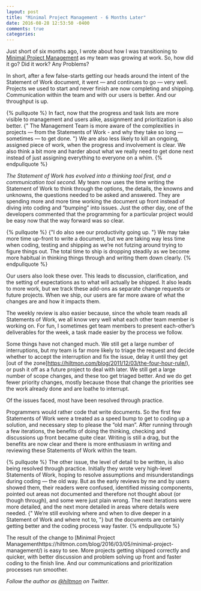 ```yaml
---
layout: post
title: "Minimal Project Management - 6 Months Later"
date: 2016-08-28 12:53:50 -0400
comments: true
categories: 
---
```


Just short of six months ago, I wrote about how I was transitioning to [Minimal Project Management](https://hiltmon.com/blog/2016/03/05/minimal-project-management/) as my team was growing at work. So, how did it go? Did it work? Any Problems?

In short, after a few false-starts getting our heads around the intent of the Statement of Work document, it went — and continues to go — very well. Projects we used to start and never finish are now completing and shipping. Communication within the team and with our users is better. And our throughput is up.

{% pullquote %}
In fact, now that the progress and task lists are more visible to management and users alike, assignment and prioritization is also better. {" The Management Team is more aware of the complexities in projects — from the Statements of Work - and why they take so long — sometimes — to get done. "} We are also less likely to kill an ongoing, assigned piece of work, when the progress and involvement is clear. We also think a bit more and harder about what we really need to get done next instead of just assigning everything to everyone on a whim.
{% endpullquote %}

*The Statement of Work has evolved into a thinking tool first, and a communication tool second.* My team now uses the time writing the Statement of Work to think through the options, the details, the knowns and unknowns, the questions needed to be asked and answered. They are spending more and more time working the document up front instead of diving into coding and “bumping” into issues. Just the other day, one of the developers commented that the programming for a particular project would be easy now that the way forward was so clear.

{% pullquote %}
{"I do also see our productivity going up. "} We may take more time up-front to write a document, but we are taking way less time when coding, testing and shipping as we’re not futzing around trying to figure things out. The total time to ship is dropping steadily as we become more habitual in thinking things through and writing them down clearly.
{% endpullquote %}

Our users also look these over. This leads to discussion, clarification, and the setting of expectations as to what will actually be shipped. It also leads to more work, but we track these add-ons as separate change requests or future projects. When we ship, our users are far more aware of what the changes are and how it impacts them.

The weekly review is also easier because, since the whole team reads all Statements of Work, we all know very well what each other team member is working on. For fun, I sometimes get team members to present each-other’s deliverables for the week, a task made easier by the process we follow.

Some things have not changed much. We still get a large number of interruptions, but my team is far more likely to triage the request and decide whether to accept the interruption and fix the issue, delay it until they get [out of the zone]https://hiltmon.com/blog/2011/12/03/the-four-hour-rule/), or push it off as a future project to deal with later. We still get a large number of scope changes, and these too get triaged better. And we do get fewer priority changes, mostly because those that change the priorities see the work already done and are loathe to interrupt.

Of the issues faced, most have been resolved through practice.

Programmers would rather code that write documents. So the first few Statements of Work were a treated as a speed bump to get to coding up a solution, and necessary step to please the “old man”. After running through a few iterations, the benefits of doing the thinking, checking and discussions up front became quite clear. Writing is still a drag, but the benefits are now clear and there is more enthusiasm in writing and reviewing these Statements of Work within the team.

{% pullquote %}
The other issue, the level of detail to be written, is also being resolved through practice. Initially they wrote very high-level Statements of Work, hoping to resolve assumptions and misunderstandings during coding — the old way. But as the early reviews by me and by users showed them, their readers were confused, identified missing components, pointed out areas not documented and therefore not thought about (or though through), and some were just plain wrong. The next iterations were more detailed, and the next more detailed in areas where details were needed. {" We’re still evolving where and when to dive deeper in a Statement of Work and where not to, "} but the documents are certainly getting better and the coding process way faster.
{% endpullquote %}

The result of the change to [Minimal Project Managementhttps://hiltmon.com/blog/2016/03/05/minimal-project-management/) is easy to see. More projects getting shipped correctly and quicker, with better discussion and problem solving up front and faster coding to the finish line. And our communications and prioritization processes run smoother.

*Follow the author as [@hiltmon](http://https://twitter.com/hiltmon) on Twitter.*